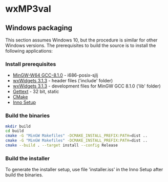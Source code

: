 # wxMP3val

## Windows packaging

This section assumes Windows 10, but the procedure is similar for other Windows versions. The prerequisites to build the source is to install the following applications:

### Install prerequisites

* [MinGW-W64 GCC-8.1.0](https://sourceforge.net/projects/mingw-w64/files/Toolchains%20targetting%20Win32/Personal%20Builds/mingw-builds/8.1.0/threads-posix/sjlj/i686-8.1.0-release-posix-sjlj-rt_v6-rev0.7z) - i686-posix-sjlj
* [wxWidgets 3.1.3](https://github.com/wxWidgets/wxWidgets/releases/download/v3.1.3/wxWidgets-3.1.3-headers.7z) - header files ('include' folder)
* [wxWidgets 3.1.3](https://github.com/wxWidgets/wxWidgets/releases/download/v3.1.3/wxMSW-3.1.3_gcc810_Dev.7z) - development files for MinGW GCC 8.1.0 ('lib' folder)
* [Gettext](https://mlocati.github.io/articles/gettext-iconv-windows.html) - 32 bit, static
* [CMake](https://cmake.org/download/)
* [Inno Setup](http://www.jrsoftware.org/download.php/is.exe)

### Build the binaries

```sh
mkdir build
cd build
cmake -G "MinGW Makefiles" -DCMAKE_INSTALL_PREFIX:PATH=dist ..
cmake -G "MinGW Makefiles" -DCMAKE_INSTALL_PREFIX:PATH=dist ..
cmake --build . --target install --config Release
```

### Build the installer

To generate the installer setup, use file 'installer.iss' in the Inno Setup after build the binaries.
